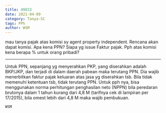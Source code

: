```yaml
---
title: 49833
date: 2021-04-09
category: Tanya-SC
tags: PPh
author: WSM
---
```


mau tanya pajak atas komisi sy agent property independent. Rencana akan dapat komisi. Apa kena PPN? Siapa yg issue Faktur pajak. Pph atas komisi kena berapa % untuk orang pribadi?

---

Untuk PPN, sepanjang yg menyerahkan PKP, yang diserahkan adalah BKP/JKP, dan terjadi di dalam daerah pabean maka terutang PPN. Dia wajib menerbitkan faktur pajak keluaran atas jasa yg diserahkan tsb. Bila tidak memenuhi ketentuan tsb, tidak terutang PPN. Untuk pph nya, bisa menggunakan norma perhitungan penghasilan neto (NPPN) bila peredaran brutonya dalam 1 tahun kurang dari 4,8 M (tarifnya cek di lampiran per 17/2015), bila omest lebih dari 4,8 M maka wajib pembukuan.

`WSM`
